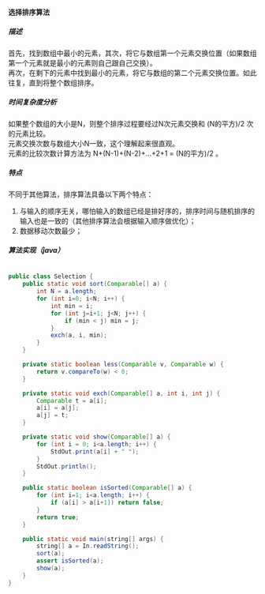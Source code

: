 #### 选择排序算法

##### 描述
首先，找到数组中最小的元素，其次，将它与数组第一个元素交换位置（如果数组第一个元素就是最小的元素则自己跟自己交换）。   
再次，在剩下的元素中找到最小的元素，将它与数组的第二个元素交换位置。如此往复，直到将整个数组排序。

##### 时间复杂度分析
如果整个数组的大小是N，则整个排序过程要经过N次元素交换和 (N的平方)/2 次的元素比较。   
元素交换次数与数组大小N一致，这个理解起来很直观。   
元素的比较次数计算方法为 N+(N-1)+(N-2)+...+2+1 = (N的平方)/2 。   

##### 特点
不同于其他算法，排序算法具备以下两个特点：   
1. 与输入的顺序无关，哪怕输入的数组已经是排好序的，排序时间与随机排序的输入也是一致的（其他排序算法会根据输入顺序做优化）；
2. 数据移动次数最少；

##### 算法实现（java）

```java

public class Selection {
    public static void sort(Comparable[] a) {
        int N = a.length;
        for (int i=0; i<N; i++) {
            int min = i;
            for (int j=i+1; j<N; j++) {
                if (min < j) min = j;
            }
            exch(a, i, min);
        }
    }

    private static boolean less(Comparable v, Comparable w) {
        return v.compareTo(w) < 0;
    }

    private static void exch(Comparable[] a, int i, int j) {
        Comparable t = a[i];
        a[i] = a[j];
        a[j] = t;
    }

    private static void show(Comparable[] a) {
        for (int i = 0; i<a.length; i++) {
            StdOut.print(a[i] + " ");
        }
        StdOut.println();
    }

    public static boolean isSorted(Comparable[] a) {
        for (int i=1; i<a.length; i++) {
            if (a[i] > a[i+1]) return false;
        }
        return true;
    }

    public static void main(string[] args) {
        string[] a = In.readString();
        sort(a);
        assert isSorted(a);
        show(a);
    }
}
```

